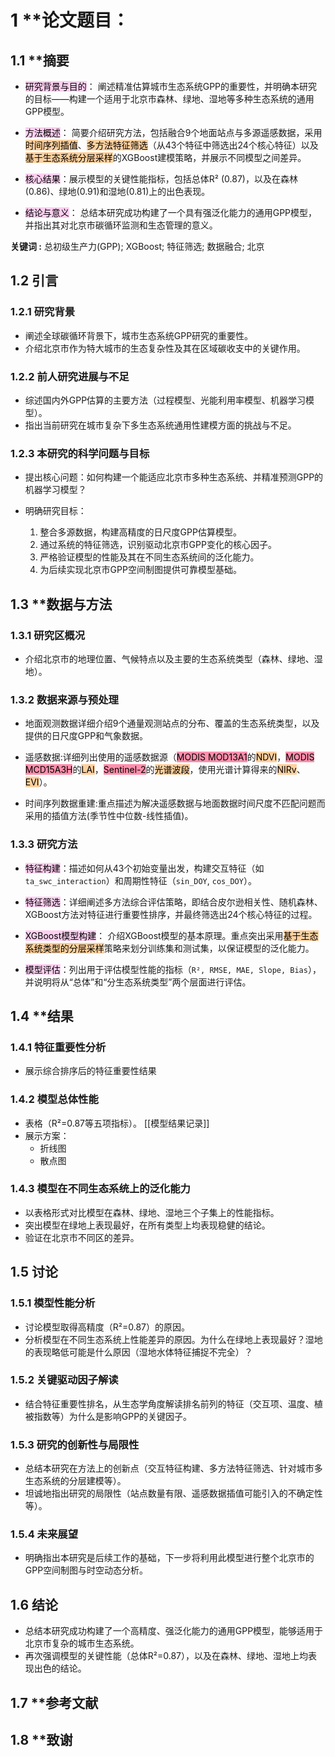 # 1 **论文题目：

## 1.1 **摘要

- <mark style="background: #FFB8EBA6;">研究背景与目的</mark>： 阐述精准估算城市生态系统GPP的重要性，并明确本研究的目标——构建一个适用于北京市森林、绿地、湿地等多种生态系统的通用GPP模型。
	
- <mark style="background: #FFB8EBA6;">方法概述</mark>： 简要介绍研究方法，包括融合9个地面站点与多源遥感数据，采用<mark style="background: #FFB86CA6;">时间序列插值</mark>、<mark style="background: #FFB86CA6;">多方法特征筛选</mark>（从43个特征中筛选出24个核心特征）以及<mark style="background: #FFB86CA6;">基于生态系统分层采样</mark>的XGBoost建模策略，并展示不同模型之间差异。
	
- <mark style="background: #FFB8EBA6;">核心结果</mark>：展示模型的关键性能指标，包括总体R² (0.87)，以及在森林(0.86)、绿地(0.91)和湿地(0.81)上的出色表现。
	
- <mark style="background: #FFB8EBA6;">结论与意义</mark>： 总结本研究成功构建了一个具有强泛化能力的通用GPP模型，并指出其对北京市碳循环监测和生态管理的意义。

**关键词 :** 总初级生产力(GPP); XGBoost; 特征筛选; 数据融合; 北京

## 1.2 引言

### 1.2.1 **研究背景**

- 阐述全球碳循环背景下，城市生态系统GPP研究的重要性。
- 介绍北京市作为特大城市的生态复杂性及其在区域碳收支中的关键作用。

### 1.2.2 **前人研究进展与不足**

- 综述国内外GPP估算的主要方法（过程模型、光能利用率模型、机器学习模型）。
- 指出当前研究在城市复杂下多生态系统通用性建模方面的挑战与不足。

### 1.2.3 本研究的科学问题与目标

- 提出核心问题：如何构建一个能适应北京市多种生态系统、并精准预测GPP的机器学习模型？
	
- 明确研究目标：
    1. 整合多源数据，构建高精度的日尺度GPP估算模型。
    2. 通过系统的特征筛选，识别驱动北京市GPP变化的核心因子。
    3. 严格验证模型的性能及其在不同生态系统间的泛化能力。
    4. 为后续实现北京市GPP空间制图提供可靠模型基础。

## 1.3 **数据与方法 

### 1.3.1 **研究区概况**

- 介绍北京市的地理位置、气候特点以及主要的生态系统类型（森林、绿地、湿地）。

### 1.3.2 **数据来源与预处理**

-  地面观测数据详细介绍9个通量观测站点的分布、覆盖的生态系统类型，以及提供的日尺度GPP和气象数据。
	
- 遥感数据:详细列出使用的遥感数据源（<mark style="background: #FF5582A6;">MODIS MOD13A1</mark>的<mark style="background: #FFB86CA6;">NDVI</mark>，<mark style="background: #FF5582A6;">MODIS MCD15A3H</mark>的<mark style="background: #FFB86CA6;">LAI</mark>，<mark style="background: #FF5582A6;">Sentinel-2</mark>的<mark style="background: #FFB86CA6;">光谱波段</mark>，使用光谱计算得来的<mark style="background: #FFB86CA6;">NIRv</mark>、<mark style="background: #FFB86CA6;">EVI</mark>）。
	
- 时间序列数据重建:重点描述为解决遥感数据与地面数据时间尺度不匹配问题而采用的插值方法(季节性中位数-线性插值)。

### 1.3.3 研究方法

- <mark style="background: #FFB8EBA6;">特征构建</mark>：描述如何从43个初始变量出发，构建交互特征（如`ta_swc_interaction`）和周期性特征（`sin_DOY`, `cos_DOY`）。
	
- <mark style="background: #FFB8EBA6;">特征筛选</mark>：详细阐述多方法综合评估策略，即结合皮尔逊相关性、随机森林、XGBoost方法对特征进行重要性排序，并最终筛选出24个核心特征的过程。
	
- <mark style="background: #FFB8EBA6;">XGBoost模型构建</mark>： 介绍XGBoost模型的基本原理。重点突出采用<mark style="background: #FFB86CA6;">基于生态系统类型的分层采样</mark>策略来划分训练集和测试集，以保证模型的泛化能力。
	
- <mark style="background: #FFB8EBA6;">模型评估</mark>：列出用于评估模型性能的指标（`R², RMSE, MAE, Slope, Bias`），并说明将从“总体”和“分生态系统类型”两个层面进行评估。

## 1.4 **结果
### 1.4.1 特征重要性分析

- 展示综合排序后的特征重要性结果

### 1.4.2 模型总体性能

- 表格（R²=0.87等五项指标）。
[[模型结果记录]]
- 展示方案：
	- 折线图
	- 散点图

### 1.4.3 模型在不同生态系统上的泛化能力

- 以表格形式对比模型在森林、绿地、湿地三个子集上的<mark style="background: #BBFABBA6;"></mark>性能指标。
- 突出模型在绿地上表现最好，在所有类型上均表现稳健的结论。
- 验证在北京市不同区的差异。

## 1.5 讨论

### 1.5.1 模型性能分析

- 讨论模型取得高精度（R²=0.87）的原因。
- 分析模型在不同生态系统上性能差异的原因。为什么在绿地上表现最好？湿地的表现略低可能是什么原因（湿地水体特征捕捉不完全）？

### 1.5.2 关键驱动因子解读

- 结合特征重要性排名，从生态学角度解读排名前列的特征（交互项、温度、植被指数等）为什么是影响GPP的关键因子。

### 1.5.3 研究的创新性与局限性

- 总结本研究在方法上的创新点（交互特征构建、多方法特征筛选、针对城市多生态系统的分层建模等）。
- 坦诚地指出研究的局限性（站点数量有限、遥感数据插值可能引入的不确定性等）。

### 1.5.4 未来展望

- 明确指出本研究是后续工作的基础，下一步将利用此模型进行整个北京市的GPP空间制图与时空动态分析。

## 1.6 结论

- 总结本研究成功构建了一个高精度、强泛化能力的通用GPP模型，能够适用于北京市复杂的城市生态系统。
- 再次强调模型的关键性能（总体R²=0.87），以及在森林、绿地、湿地上均表现出色的结论。

## 1.7 **参考文献

## 1.8 **致谢